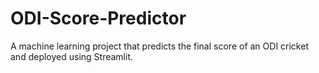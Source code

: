 # ODI-Score-Predictor
A machine learning project that predicts the final score of an ODI cricket and deployed using Streamlit.
